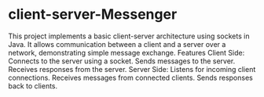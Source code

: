 # client-server-Messenger
This project implements a basic client-server architecture using sockets in Java. It allows communication between a client and a server over a network, demonstrating simple message exchange.
Features
Client Side:    
Connects to the server using a socket.
Sends messages to the server.
Receives responses from the server.
Server Side:
Listens for incoming client connections.
Receives messages from connected clients.
Sends responses back to clients.
